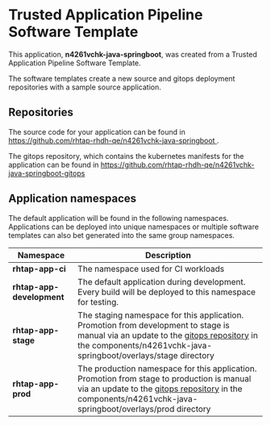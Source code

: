 # Trusted Application Pipeline Software Template

This application, **n4261vchk-java-springboot**, was created from a Trusted Application Pipeline Software Template.

The software templates create a new source and gitops deployment repositories with a sample source application. 

## Repositories

The source code for your application can be found in [https://github.com/rhtap-rhdh-qe/n4261vchk-java-springboot ](https://github.com/rhtap-rhdh-qe/n4261vchk-java-springboot ).
 
The gitops repository, which contains the kubernetes manifests for the application can be found in 
[https://github.com/rhtap-rhdh-qe/n4261vchk-java-springboot-gitops ](https://github.com/rhtap-rhdh-qe/n4261vchk-java-springboot-gitops ) 

## Application namespaces 

The default application will be found in the following namespaces. Applications can be deployed into unique namespaces or multiple software templates can also bet generated into the same group namespaces.  

|  Namespace   |  Description   |  
| -------- | -------- |
| **rhtap-app-ci** | The namespace used for CI workloads |
| **rhtap-app-development** | The default application during development. Every build will be deployed to this namespace for testing. |
| **rhtap-app-stage** | The staging namespace for this application. Promotion from development to stage is manual via an update to the [gitops repository](https://github.com/rhtap-rhdh-qe/n4261vchk-java-springboot-gitops ) in the components/n4261vchk-java-springboot/overlays/stage directory |
| **rhtap-app-prod** | The production namespace for this application. Promotion from stage to production is manual via an update to the [gitops repository](https://github.com/rhtap-rhdh-qe/n4261vchk-java-springboot-gitops ) in the components/n4261vchk-java-springboot/overlays/prod directory |